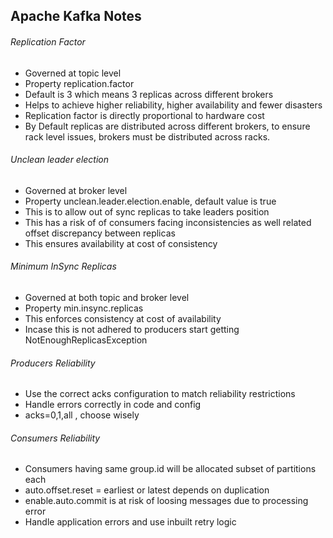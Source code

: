 ## Apache Kafka Notes


###### Replication Factor

- Governed at topic level
- Property replication.factor
- Default is 3 which means 3 replicas across different brokers
- Helps to achieve higher reliability, higher availability and fewer disasters
- Replication factor is directly proportional to hardware cost
- By Default replicas are distributed across different brokers, to ensure rack level issues, brokers must be distributed across racks.



###### Unclean leader election

- Governed at broker level
- Property unclean.leader.election.enable, default value is true
- This is to allow out of sync replicas to take leaders position
- This has a risk of of consumers facing inconsistencies as well related offset discrepancy between replicas
- This ensures availability at cost of consistency


###### Minimum InSync Replicas


- Governed at both topic and broker level
- Property min.insync.replicas
- This enforces consistency at cost of availability
- Incase this is not adhered to producers start getting NotEnoughReplicasException


###### Producers Reliability

- Use the correct acks configuration to match reliability restrictions
- Handle errors correctly in code and config
- acks=0,1,all , choose wisely


###### Consumers Reliability

- Consumers having same group.id will be allocated subset of partitions each
- auto.offset.reset = earliest or latest depends on duplication
- enable.auto.commit is at risk of loosing messages due to processing error
- Handle application errors and use inbuilt retry logic